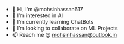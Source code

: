 - 👋 Hi, I’m @mohsinhassan617
- 👀 I’m interested in AI
- 🌱 I’m currently learning ChatBots
- 💞️ I’m looking to collaborate on ML Projects 
- 📫 Reach me @ mohsinhassan@outlook.in

<!---
mohsinhassan617/mohsinhassan617 is a ✨ special ✨ repository because its `README.md` (this file) appears on your GitHub profile.
You can click the Preview link to take a look at your changes.
--->
